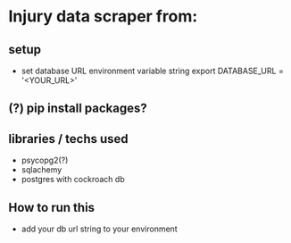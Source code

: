 # Injury data scraper from: 

## setup
- set database URL environment variable string
export DATABASE_URL = '<YOUR_URL>'

## (?) pip install packages?

## libraries / techs used
- psycopg2(?)
- sqlachemy
- postgres with cockroach db


## How to run this 
- add your db url string to your environment
